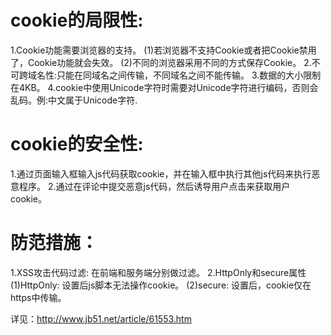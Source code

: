 # cookie的局限性:
1.Cookie功能需要浏览器的支持。
 (1)若浏览器不支持Cookie或者把Cookie禁用了，Cookie功能就会失效。
 (2)不同的浏览器采用不同的方式保存Cookie。
2.不可跨域名性:只能在同域名之间传输，不同域名之间不能传输。
3.数据的大小限制在4KB。
4.cookie中使用Unicode字符时需要对Unicode字符进行编码，否则会乱码。例:中文属于Unicode字符.

# cookie的安全性:
1.通过页面输入框输入js代码获取cookie，并在输入框中执行其他js代码来执行恶意程序。
2.通过在评论中提交恶意js代码，然后诱导用户点击来获取用户cookie。

# 防范措施：
1.XSS攻击代码过滤: 在前端和服务端分别做过滤。
2.HttpOnly和secure属性
  (1)HttpOnly: 设置后js脚本无法操作cookie。
  (2)secure: 设置后，cookie仅在https中传输。

详见：http://www.jb51.net/article/61553.htm
